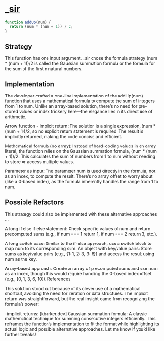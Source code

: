 # [\_sir](https://edabit.com/user/F7iZc3vpy7d9ALD6D)

```js
function addUp(num) {
  return (num * (num + 1)) / 2;
}
```

## Strategy

This function has one input argument. \_sir chose the formula strategy (num \*
(num + 1))/2 is called the Gaussian summation formula or the formula for the sum
of the first n natural numbers.

## Implementation

The developer crafted a one-line implementation of the addUp(num) function that
uses a mathematical formula to compute the sum of integers from 1 to num. Unlike
an array-based solution, there’s no need for pre-stored values or index trickery
here—the elegance lies in its direct use of arithmetic.

Arrow function - implicit return: The solution is a single expression, (num \*
(num + 1))/2, so no explicit return statement is required. The result is
implicitly returned, making the code concise and efficient.

Mathematical formula (no array): Instead of hard-coding values in an array
literal, the function relies on the Gaussian summation formula, (num \* (num +
1))/2. This calculates the sum of numbers from 1 to num without needing to store
or access multiple values.

Parameter as input: The parameter num is used directly in the formula, not as an
index, to compute the result. There’s no array offset to worry about (like a
0-based index), as the formula inherently handles the range from 1 to num.

## Possible Refactors

This strategy could also be implemented with these alternative approaches ...

A long if else if else statement: Check specific values of num and return
precomputed sums (e.g., if num === 1 return 1, if num === 2 return 3, etc.).

A long switch case: Similar to the if-else approach, use a switch block to map
num to its corresponding sum. An object with key/value pairs: Store sums as
key/value pairs (e.g., {1: 1, 2: 3, 3: 6}) and access the result using num as
the key.

Array-based approach: Create an array of precomputed sums and use num as an
index, though this would require handling the 0-based index offset (e.g., [0, 1,
3, 6, 10]). References

This solution stood out because of its clever use of a mathematical shortcut,
avoiding the need for iteration or data structures. The implicit return was
straightforward, but the real insight came from recognizing the formula’s power:

-implicit returns: [kbarker.dev] Gaussian summation formula: A classic
mathematical technique for summing consecutive integers efficiently. This
reframes the function’s implementation to fit the format while highlighting its
actual logic and possible alternative approaches. Let me know if you’d like
further tweaks!
